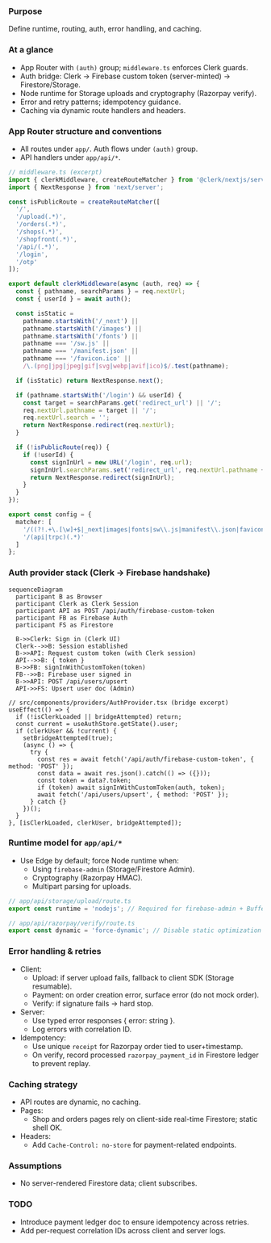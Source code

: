 ### Purpose
Define runtime, routing, auth, error handling, and caching.

### At a glance
- App Router with `(auth)` group; `middleware.ts` enforces Clerk guards.
- Auth bridge: Clerk → Firebase custom token (server-minted) → Firestore/Storage.
- Node runtime for Storage uploads and cryptography (Razorpay verify).
- Error and retry patterns; idempotency guidance.
- Caching via dynamic route handlers and headers.

### App Router structure and conventions
- All routes under `app/`. Auth flows under `(auth)` group.
- API handlers under `app/api/*`.

```ts
// middleware.ts (excerpt)
import { clerkMiddleware, createRouteMatcher } from '@clerk/nextjs/server';
import { NextResponse } from 'next/server';

const isPublicRoute = createRouteMatcher([
  '/',
  '/upload(.*)',
  '/orders(.*)',
  '/shops(.*)',
  '/shopfront(.*)',
  '/api/(.*)',
  '/login',
  '/otp'
]);

export default clerkMiddleware(async (auth, req) => {
  const { pathname, searchParams } = req.nextUrl;
  const { userId } = await auth();

  const isStatic =
    pathname.startsWith('/_next') ||
    pathname.startsWith('/images') ||
    pathname.startsWith('/fonts') ||
    pathname === '/sw.js' ||
    pathname === '/manifest.json' ||
    pathname === '/favicon.ico' ||
    /\.(png|jpg|jpeg|gif|svg|webp|avif|ico)$/.test(pathname);

  if (isStatic) return NextResponse.next();

  if (pathname.startsWith('/login') && userId) {
    const target = searchParams.get('redirect_url') || '/';
    req.nextUrl.pathname = target || '/';
    req.nextUrl.search = '';
    return NextResponse.redirect(req.nextUrl);
  }

  if (!isPublicRoute(req)) {
    if (!userId) {
      const signInUrl = new URL('/login', req.url);
      signInUrl.searchParams.set('redirect_url', req.nextUrl.pathname + req.nextUrl.search);
      return NextResponse.redirect(signInUrl);
    }
  }
});

export const config = {
  matcher: [
    '/((?!.+\.[\w]+$|_next|images|fonts|sw\\.js|manifest\\.json|favicon\\.ico).*)',
    '/(api|trpc)(.*)'
  ]
};
```

### Auth provider stack (Clerk → Firebase handshake)
```mermaid
sequenceDiagram
  participant B as Browser
  participant Clerk as Clerk Session
  participant API as POST /api/auth/firebase-custom-token
  participant FB as Firebase Auth
  participant FS as Firestore

  B->>Clerk: Sign in (Clerk UI)
  Clerk-->>B: Session established
  B->>API: Request custom token (with Clerk session)
  API-->>B: { token }
  B->>FB: signInWithCustomToken(token)
  FB-->>B: Firebase user signed in
  B->>API: POST /api/users/upsert
  API->>FS: Upsert user doc (Admin)
```

```tsx
// src/components/providers/AuthProvider.tsx (bridge excerpt)
useEffect(() => {
  if (!isClerkLoaded || bridgeAttempted) return;
  const current = useAuthStore.getState().user;
  if (clerkUser && !current) {
    setBridgeAttempted(true);
    (async () => {
      try {
        const res = await fetch('/api/auth/firebase-custom-token', { method: 'POST' });
        const data = await res.json().catch(() => ({}));
        const token = data?.token;
        if (token) await signInWithCustomToken(auth, token);
        await fetch('/api/users/upsert', { method: 'POST' });
      } catch {}
    })();
  }
}, [isClerkLoaded, clerkUser, bridgeAttempted]);
```

### Runtime model for `app/api/*`
- Use Edge by default; force Node runtime when:
  - Using `firebase-admin` (Storage/Firestore Admin).
  - Cryptography (Razorpay HMAC).
  - Multipart parsing for uploads.

```ts
// app/api/storage/upload/route.ts
export const runtime = 'nodejs'; // Required for firebase-admin + Buffer
```

```ts
// app/api/razorpay/verify/route.ts
export const dynamic = 'force-dynamic'; // Disable static optimization
```

### Error handling & retries
- Client:
  - Upload: if server upload fails, fallback to client SDK (Storage resumable).
  - Payment: on order creation error, surface error (do not mock order).
  - Verify: if signature fails → hard stop.
- Server:
  - Use typed error responses { error: string }.
  - Log errors with correlation ID.
- Idempotency:
  - Use unique `receipt` for Razorpay order tied to user+timestamp.
  - On verify, record processed `razorpay_payment_id` in Firestore ledger to prevent replay.

### Caching strategy
- API routes are dynamic, no caching.
- Pages:
  - Shop and orders pages rely on client-side real-time Firestore; static shell OK.
- Headers:
  - Add `Cache-Control: no-store` for payment-related endpoints.

### Assumptions
- No server-rendered Firestore data; client subscribes.

### TODO
- Introduce payment ledger doc to ensure idempotency across retries.
- Add per-request correlation IDs across client and server logs.


